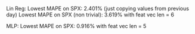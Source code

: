 Lin Reg:
    Lowest MAPE on SPX: 2.401% (just copying values from previous day)
    Lowest MAPE on SPX (non trivial): 3.619% with feat vec len = 6

MLP:
    Lowest MAPE on SPX: 0.916% with feat vec len = 5